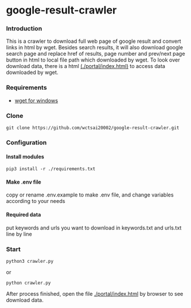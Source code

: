 # google-result-crawler

### Introduction
This is a crawler to download full web page of google result and convert links in html by wget.
Besides search results, it will also download google search page and replace href of results, 
page number and prev/next page button in html to local file path which downloaded by wget.
To look over download data, there is a html [(./portal/index.html)](https://github.com/wctsai20002/google-result-crawler/blob/master/portal/index.html) to access data downloaded by wget.

### Requirements
- [wget for windows](http://gnuwin32.sourceforge.net/packages/wget.htm)

### Clone
```
git clone https://github.com/wctsai20002/google-result-crawler.git
```

### Configuration

#### Install modules
```
pip3 install -r ./requirements.txt
```

#### Make .env file
copy or rename .env.example to make .env file, and change variables according to your needs

#### Required data
put keywords and urls you want to download in keywords.txt and urls.txt line by line

### Start
```
python3 crawler.py
```
or
```
python crawler.py
```

After process finished, open the file [./portal/index.html](https://github.com/wctsai20002/google-result-crawler/blob/master/portal/index.html) by browser to see download data.
